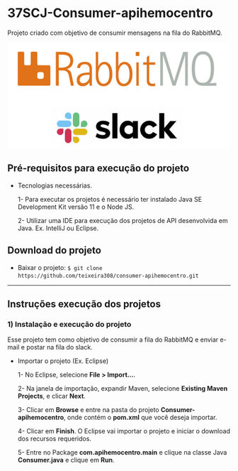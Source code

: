 # 37SCJ-Consumer-apihemocentro

Projeto criado com objetivo de consumir mensagens na fila do RabbitMQ.

![Imagem Slack - RabbitMQ](image/slack-rabbit.png)


##  Pré-requisitos para execução do projeto
- Tecnologias necessárias.

  1- Para executar os projetos é necessário ter instalado Java SE Development Kit versão 11 e o Node JS.
  
  2- Utilizar uma IDE para execução dos projetos de API desenvolvida em Java. Ex. IntelliJ ou Eclipse.
 

## Download do projeto

- Baixar o projeto: `$ git clone https://github.com/teixeira308/consumer-apihemocentro.git`
---

## Instruções execução dos projetos

### 1) Instalação e execução do projeto
Esse projeto tem como objetivo de consumir a fila do RabbitMQ e enviar e-mail e postar na fila do slack.

- Importar o projeto (Ex. Eclipse)

  1- No Eclipse, selecione **File > Import...**.
  
  2- Na janela de importação, expandir Maven, selecione **Existing Maven Projects**, e clicar **Next**.
  
  3- Clicar em **Browse** e entre na pasta do projeto **Consumer-apihemocentro**, onde contém o **pom.xml** que você deseja importar.
  
  4- Clicar em **Finish**. O Eclipse vai importar o projeto e iniciar o download dos recursos requeridos.
  
  5- Entre no Package **com.apihemocentro.main** e clique na classe Java **Consumer.java** e clique em **Run**.
  
